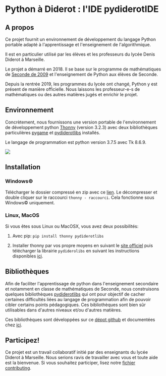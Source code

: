 # Python à Diderot : l'IDE pydiderotIDE
## A propos
Ce projet fournit un environnement de développement du langage Python portable adapté à l'apprentissage et l'enseignement de l'algorithmique.

Il est en particulier utilisé par les élèves et les professeurs du lycée Denis Diderot à Marseille.

Le projet a démarré en 2018. Il se base sur le programme de mathématiques de [Seconde de 2009](https://cache.media.education.gouv.fr/file/30/52/3/programme_mathematiques_seconde_65523.pdf) et l'enseignement de Python aux élèves de Seconde.

Depuis la rentrée 2019, les programmes du lycée ont changé, Python y est présent de manière officielle. Nous laissons les professeur-e-s de mathématiques ou des autres matières jugés et enrichir le projet.

## Environnement
Concrètement, nous fournissons une version portable de l'environnement de développement python  [Thonny](https://thonny.org/) (version 3.2.3) avec deux bibliothèques particulières [pygame](https://www.pygame.org/) et [pydiderotlibs](https://pydiderotlibs.readthedocs.io/) installés.

Le langage de programmation est python version 3.7.5 avec Tk 8.6.9.


![](https://thonny.org/img/screenshot.png)


## Installation

### Windows©
Télécharger le dossier compressé en zip avec ce [lien](https://github.com/Pydiderot/pydiderotIDE/archive/dev.zip). Le décompresser et double cliquer sur le raccourci `thonny - raccourci`. Cela fonctionne sous Windows© uniquement.

### Linux, MacOS
Si vous êtes sous Linux ou MacOSX, vous avez deux possibilités:

1. Avec pip: `pip install thonny pydiderotlibs`

2. Installer thonny par vos propre moyens en suivant le [site officiel](https://thonny.org) puis télécharger la librairie `pydiderolibs` en suivant les instructions disponibles [ici](https://pydiderotlibs.readthedocs.io/).



## Bibliothèques
Afin de faciliter l'apprentissage de python dans l'enseignement secondaire et notamment en classe de mathématiques de Seconde, nous construisons quelques bibliothèques  [pydiderotlibs](https://pydiderotlibs.readthedocs.io/) qui ont pour objectif de cacher certaines difficultés liées au langage de programmation afin de pouvoir cibler certains points pédagogiques. Ces bibliothèques sont bien sûr utilisables dans d'autres niveaux et/ou d'autres matières.

Ces bibliothèques sont développées sur ce [dépot github](https://github.com/Pydiderot/pydiderotlibs) et documentées chez [ici](https://pydiderotlibs.readthedocs.io/).  


## Participez!
Ce projet est un travail collaboratif initié par des enseignants du lycée Diderot à Marseille. Nous serions ravis de travailler avec vous et toute aide est la bienvenue. Si vous souhaitez participer, lisez notre [fichier contributing](https://github.com/Pydiderot/pydiderot/blob/dev/CONTRIBUTING.md).
